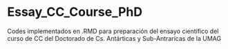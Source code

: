 # Essay_CC_Course_PhD
Codes implementados en .RMD para preparación del ensayo científico del curso de CC del Doctorado de Cs. Antárticas y Sub-Antraricas de la UMAG
